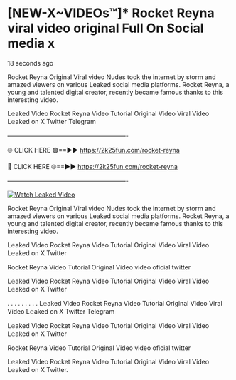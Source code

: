 # [NEW-X~VIDEOs™]* Rocket Reyna viral video original Full On Social media x

18 seconds ago

Rocket Reyna Original Viral video Nudes took the internet by storm and amazed viewers on various Leaked social media platforms. Rocket Reyna, a young and talented digital creator, recently became famous thanks to this interesting video.

L𝚎aked Video Rocket Reyna Video Tutorial Original Video Viral Video L𝚎aked on X Twitter Telegram

———————————————————-

🌐 CLICK HERE 🟢==►► https://2k25fun.com/rocket-reyna

🔴 CLICK HERE 🌐==►► https://2k25fun.com/rocket-reyna

———————————————————-

[![Watch Leaked Video](https://miro.medium.com/v2/resize:fit:828/format:webp/1*cilzJN44JGOrTw9NJCrNHA.gif "Watch Leaked Video")](https://2k25fun.com/rocket-reyna)

Rocket Reyna Original Viral video Nudes took the internet by storm and amazed viewers on various Leaked social media platforms. Rocket Reyna, a young and talented digital creator, recently became famous thanks to this interesting video.

L𝚎aked Video Rocket Reyna Video Tutorial Original Video Viral Video L𝚎aked on X Twitter

Rocket Reyna Video Tutorial Original Video video oficial twitter

L𝚎aked Video Rocket Reyna Video Tutorial Original Video Viral Video L𝚎aked on X Twitter

. . . . . . . . . L𝚎aked Video Rocket Reyna Video Tutorial Original Video Viral Video L𝚎aked on X Twitter Telegram

L𝚎aked Video Rocket Reyna Video Tutorial Original Video Viral Video L𝚎aked on X Twitter

Rocket Reyna Video Tutorial Original Video video oficial twitter

L𝚎aked Video Rocket Reyna Video Tutorial Original Video Viral Video L𝚎aked on X Twitter.